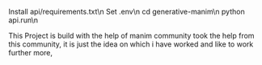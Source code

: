 Install api/requirements.txt\n
Set .env\n
cd generative-manim\n
python api.run\n

This Project is build with the help of manim community took the help from this community, it is just the idea on which i have worked and like to work further more,
